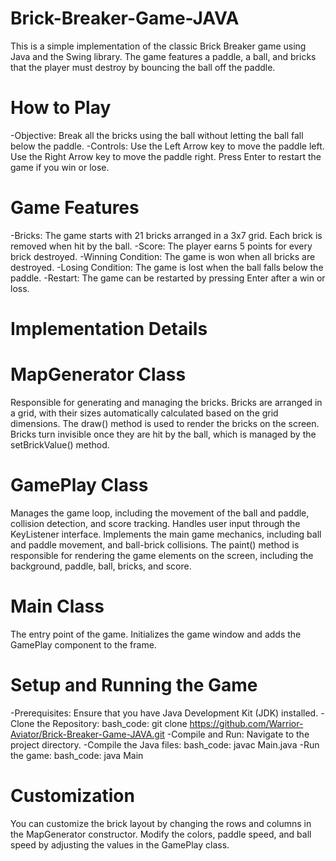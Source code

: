 # Brick-Breaker-Game-JAVA

This is a simple implementation of the classic Brick Breaker game using Java and the Swing library. The game features a paddle, a ball, and bricks that the player must destroy by bouncing the ball off the paddle.

# How to Play
-Objective: Break all the bricks using the ball without letting the ball fall below the paddle.
-Controls:
Use the Left Arrow key to move the paddle left.
Use the Right Arrow key to move the paddle right.
Press Enter to restart the game if you win or lose.

# Game Features
-Bricks: The game starts with 21 bricks arranged in a 3x7 grid. Each brick is removed when hit by the ball.
-Score: The player earns 5 points for every brick destroyed.
-Winning Condition: The game is won when all bricks are destroyed.
-Losing Condition: The game is lost when the ball falls below the paddle.
-Restart: The game can be restarted by pressing Enter after a win or loss.

# Implementation Details
# MapGenerator Class
Responsible for generating and managing the bricks.
Bricks are arranged in a grid, with their sizes automatically calculated based on the grid dimensions.
The draw() method is used to render the bricks on the screen.
Bricks turn invisible once they are hit by the ball, which is managed by the setBrickValue() method.
# GamePlay Class
Manages the game loop, including the movement of the ball and paddle, collision detection, and score tracking.
Handles user input through the KeyListener interface.
Implements the main game mechanics, including ball and paddle movement, and ball-brick collisions.
The paint() method is responsible for rendering the game elements on the screen, including the background, paddle, ball, bricks, and score.
# Main Class
The entry point of the game.
Initializes the game window and adds the GamePlay component to the frame.

# Setup and Running the Game
-Prerequisites: Ensure that you have Java Development Kit (JDK) installed.
-Clone the Repository:
bash_code: git clone https://github.com/Warrior-Aviator/Brick-Breaker-Game-JAVA.git
-Compile and Run:
Navigate to the project directory.
-Compile the Java files:
bash_code: javac Main.java
-Run the game:
bash_code: java Main

# Customization
You can customize the brick layout by changing the rows and columns in the MapGenerator constructor.
Modify the colors, paddle speed, and ball speed by adjusting the values in the GamePlay class.
